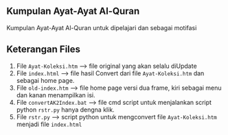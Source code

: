 ## Kumpulan Ayat-Ayat Al-Quran
Kumpulan Ayat-Ayat Al-Quran untuk dipelajari dan sebagai motifasi
## Keterangan Files
1. File `Ayat-Koleksi.htm` --> file original yang akan selalu diUpdate
2. File `index.html` --> file hasil Convert dari file `Ayat-Koleksi.htm` dan sebagai home page.
3. File `old-index.htm` --> file home page versi dua frame, kiri sebagai menu dan kanan menampilkan isi.
4. File `convertAK2Index.bat` --> file cmd script untuk menjalankan script python `rstr.py` hanya dengna klik.
5. File `rstr.py` --> script python untuk mengconvert file `Ayat-Koleksi.htm` menjadi file `index.html`
